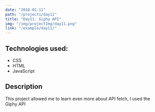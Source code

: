 ```yaml
---
date: "2018-01-11"
path: "/projects/day11"
title: "Day11: Giphy API"
img: "/img/projectImg/day11.png"
link: "/example/day11/"
---
```


## Technologies used:

- CSS
- HTML
- JavaScript

## Description

This project allowed me to learn even more about API fetch, I used the Giphy API
